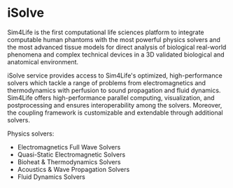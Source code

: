 # iSolve

Sim4Life is the first computational life sciences platform to integrate computable human phantoms with the most powerful physics solvers and the most advanced tissue models for direct analysis of biological real-world phenomena and complex technical devices in a 3D validated biological and anatomical environment. 

iSolve service provides access to Sim4Life's optimized, high-performance solvers which tackle a range of problems from electromagnetics and thermodynamics with perfusion to sound propagation and fluid dynamics. Sim4Life offers high-performance parallel computing, visualization, and postprocessing and ensures interoperability among the solvers. Moreover, the coupling framework is customizable and extendable through additional solvers.

Physics solvers:
 - Electromagnetics Full Wave Solvers
 - Quasi-Static Electromagnetic Solvers
 - Bioheat & Thermodynamics Solvers
 - Acoustics & Wave Propagation Solvers
 - Fluid Dynamics Solvers
